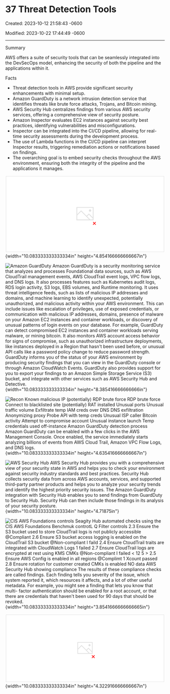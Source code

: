 # 37 Threat Detection Tools

Created: 2023-10-12 21:58:43 -0600

Modified: 2023-10-22 17:44:49 -0600

---

Summary

AWS offers a suite of security tools that can be seamlessly integrated into the DevSecOps model, enhancing the security of both the pipeline and the applications within it.

Facts

- Threat detection tools in AWS provide significant security enhancements with minimal setup.
- Amazon GuardDuty is a network intrusion detection service that identifies threats like brute force attacks, Trojans, and Bitcoin mining.
- AWS Security Hub centralizes findings from various AWS security services, offering a comprehensive view of security posture.
- Amazon Inspector evaluates EC2 instances against security best practices, identifying vulnerabilities and misconfigurations.
- Inspector can be integrated into the CI/CD pipeline, allowing for real-time security assessments during the development process.
- The use of Lambda functions in the CI/CD pipeline can interpret Inspector results, triggering remediation actions or notifications based on findings.
- The overarching goal is to embed security checks throughout the AWS environment, ensuring both the integrity of the pipeline and the applications it manages.



![Key concepts and topics Review the content below to reinforce some of the key concepts and topics presented to you in the video above. Threat detection tools • Amazon Guard Duty • AWS Security Hub • Amazon Inspector ](../../../media/AWS-DevOps-Module-10-37-Threat-Detection-Tools-image1.png){width="10.083333333333334in" height="4.854166666666667in"}



![Amazon GuardDuty Amazon GuardDuty is a security monitoring service that analyzes and processes Foundational data sources, such as AWS CloudTrail management events, AWS CloudTrail event logs, VPC flow logs, and DNS logs. It also processes features such as Kubernetes audit logs, RDS login activity, S3 logs, EBS volumes, and Runtime monitoring. It uses threat intelligence feeds, such as lists of malicious IP addresses and domains, and machine learning to identify unexpected, potentially unauthorized, and malicious activity within your AWS environment. This can include issues like escalation of privileges, use of exposed credentials, or communication with malicious IP addresses, domains, presence of malware on your Amazon EC2 instances and container workloads, or discovery of unusual patterns of login events on your database. For example, GuardDuty can detect compromised EC2 instances and container workloads serving malware, or mining bitcoin. It also monitors AWS account access behavior for signs of compromise, such as unauthorized infrastructure deployments, like instances deployed in a Region that hasn't been used before, or unusual API calls like a password policy change to reduce password strength. GuardDuty informs you of the status of your AWS environment by producing security findings that you can view in the GuardDuty console or through Amazon CloudWatch Events. GuardDuty also provides support for you to export your findings to an Amazon Simple Storage Service (S3) bucket, and integrate with other services such as AWS Security Hub and Detective. ](../../../media/AWS-DevOps-Module-10-37-Threat-Detection-Tools-image2.png){width="10.083333333333334in" height="8.385416666666666in"}



![Recon Known malicious IP (potentially) RDP brute force RDP brute force Connect to blacklisted site (potentially) RAT installed Unusual ports Unusual traffic volume Exfiltrate temp IAM creds over DNS DNS exfiltration Anonymizing proxy Probe API with temp creds Unusual ISP caller Bitcoin activity Attempt to compromise account Unusual instance launch Temp credentials used off-instance Amazon GuardDuty detection process Amazon GuardDuty can be enabled with a few clicks in the AWS Management Console. Once enabled, the service immediately starts analyzing billions of events from AWS Cloud Trail, Amazon VPC Flow Logs, and DNS logs. ](../../../media/AWS-DevOps-Module-10-37-Threat-Detection-Tools-image3.png){width="10.083333333333334in" height="4.635416666666667in"}



![AWS Security Hub AWS Security Hub provides you with a comprehensive view of your security state in AWS and helps you to check your environment against security industry standards and best practices. Security Hub collects security data from across AWS accounts, services, and supported third-party partner products and helps you to analyze your security trends and identify the highest priority security issues. The Amazon GuardDuty integration with Security Hub enables you to send findings from GuardDuty to Security Hub. Security Hub can then include those findings in its analysis of your security posture. ](../../../media/AWS-DevOps-Module-10-37-Threat-Detection-Tools-image4.png){width="10.083333333333334in" height="4.71875in"}



![CIS AWS Foundations controls Seagity Hub automated checks using the CIS AWS Foundations Benchmuk controtL Q Filter controls 2.3 Ensure the S3 bucket used to store CloudTrail logs is not publicly accessible @Compliant 2.6 Ensure S3 bucket access logging is enabled on the CloudTrail S3 bucket @Non-compliant I faild 2.4 Ensure CtoudTrail traits are integrated with CloudWatch Logs 1 failed 2.7 Ensure CloudTrail logs are encrypted at rest using KMS CMKs @Non-compliant I failed < 12 5 > 2.5 Ensure AWS Config is enabled in all regions @Complimt 1 Xcount passed 2.8 Ensure rotation for customer created CMKs is enabled NO data AWS Security Hub showing compliance The results of these compliance checks are called findings. Each finding tells you severity of the issue, which system reported it, which resources it affects, and a lot of other useful metadata. For example, you might see a finding that lets you know that multi- factor authentication should be enabled for a root account, or that there are credentials that haven't been used for 90 days that should be revoked. ](../../../media/AWS-DevOps-Module-10-37-Threat-Detection-Tools-image5.png){width="10.083333333333334in" height="3.8541666666666665in"}



![Missing critical patches Final Stage• ¯ Launch Lambda AWS CodePip_ellne InspectorScanQutpvt EC2 or artifacts Sample AWS Inspector architecture Amazon EC2 Amazon Inspector scans the produced EC2 instance Amazon Simple Notification Service Remediate Terminate or Stop ](../../../media/AWS-DevOps-Module-10-37-Threat-Detection-Tools-image6.png){width="10.083333333333334in" height="4.322916666666667in"}









